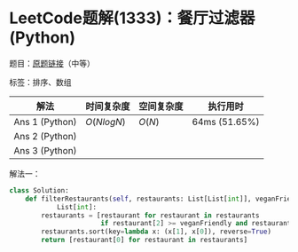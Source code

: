 # LeetCode题解(1333)：餐厅过滤器(Python)

题目：[原题链接](https://leetcode-cn.com/problems/filter-restaurants-by-vegan-friendly-price-and-distance/)（中等）

标签：排序、数组

| 解法           | 时间复杂度 | 空间复杂度 | 执行用时      |
| -------------- | ---------- | ---------- | ------------- |
| Ans 1 (Python) | $O(NlogN)$ | $O(N)$     | 64ms (51.65%) |
| Ans 2 (Python) |            |            |               |
| Ans 3 (Python) |            |            |               |

解法一：

```python
class Solution:
    def filterRestaurants(self, restaurants: List[List[int]], veganFriendly: int, maxPrice: int, maxDistance: int) -> \
            List[int]:
        restaurants = [restaurant for restaurant in restaurants
                       if restaurant[2] >= veganFriendly and restaurant[3] <= maxPrice and restaurant[4] <= maxDistance]
        restaurants.sort(key=lambda x: (x[1], x[0]), reverse=True)
        return [restaurant[0] for restaurant in restaurants]
```

